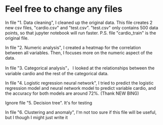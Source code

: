 # Feel free to change any files
In file "1. Data cleaning", I cleaned up the original data. This file creates 2 new csv files, "cardio.csv" and "test.csv". "test.csv" only contains 500 data points, so that jupyter notebook will run faster. P.S. file "cardio_train" is the original file.

In file "2. Numeric analysis", I created a heatmap for the correlation between all variables. Then, I focuses more on the numeric aspect of the data.

In file "3. Categorical analysis"， I looked at the relationships between the variable cardio and the rest of the categorical data. 

In file "4. Logistic regression neural network", I tried to predict the logistic regression model and neural network model to predict variable cardio, and the accuracy for both models are around 72%. (Thank NEW BING)

Ignore file "5. Decision tree". It's for testing

In file "6. Clustering and anomaly", I'm not too sure if this file will be useful, but I though I might just write it
